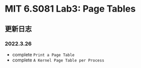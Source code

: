 # MIT 6.S081 Lab3: Page Tables

## 更新日志
### 2022.3.26
- complete `Print a Page Table`
- complete `A Kernel Page Table per Process`